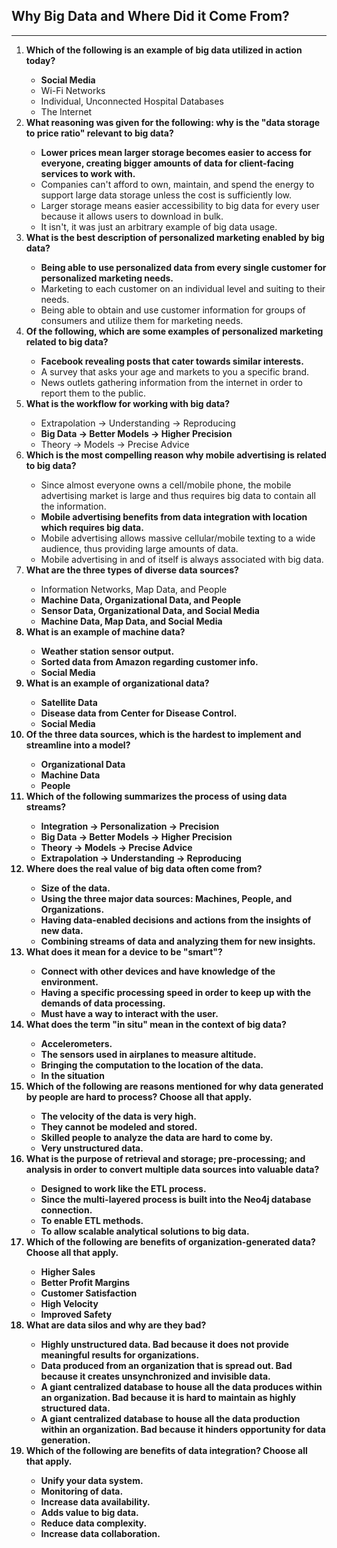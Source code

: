 <h2>Why Big Data and Where Did it Come From?</h2>
<hr>



<ol>
  <li><strong>Which of the following is an example of big data utilized in action today?</strong></li>
  <ul>
    <li><strong>Social Media</strong></li>
    <li>Wi-Fi Networks</li>
    <li>Individual, Unconnected Hospital Databases</li>
    <li>The Internet</li>
  </ul>
  
  
  
   <li><strong>What reasoning was given for the following: why is the "data storage to price ratio" relevant to big data?</strong></li>
  <ul>
    <li><strong>Lower prices mean larger storage becomes easier to access for everyone, creating bigger amounts of data for client-facing services to work with.</strong></li>
    <li>Companies can't afford to own, maintain, and spend the energy to support large data storage unless the cost is sufficiently low.</li>
    <li>Larger storage means easier accessibility to big data for every user because it allows users to download in bulk.</li>
    <li>It isn't, it was just an arbitrary example of big data usage.</li>
  </ul>
  
  
  
  <li><strong>What is the best description of personalized marketing enabled by big data?</strong></li>
  <ul>
    <li><strong>Being able to use personalized data from every single customer for personalized marketing needs.</strong></li>
    <li>Marketing to each customer on an individual level and suiting to their needs.</li>
    <li>Being able to obtain and use customer information for groups of consumers and utilize them for marketing needs.</li>
  </ul>
  
  


  <li><strong>Of the following, which are some examples of personalized marketing related to big data?</strong></li>
  <ul>
    <li><strong>Facebook revealing posts that cater towards similar interests.</strong></li>
    <li>A survey that asks your age and markets to you a specific brand.</li>
    <li>News outlets gathering information from the internet in order to report them to the public.</li>
  </ul>



  <li><strong>What is the workflow for working with big data?</strong></li>
  <ul>
    <li>Extrapolation -> Understanding -> Reproducing</li>
    <li><strong>Big Data -> Better Models -> Higher Precision</strong></li>
    <li>Theory -> Models -> Precise Advice</li>
  </ul>
  
  
  
  <li><strong>Which is the most compelling reason why mobile advertising is related to big data?</strong></li>
  <ul>
    <li>Since almost everyone owns a cell/mobile phone, the mobile advertising market is large and thus requires big data to contain all the information.</li>
    <li><strong>Mobile advertising benefits from data integration with location which requires big data.</strong></li>
    <li>Mobile advertising allows massive cellular/mobile texting to a wide audience, thus providing large amounts of data.</li>
    <li>Mobile advertising in and of itself is always associated with big data.</li>
  </ul>
  
  
  
  <li><strong>What are the three types of diverse data sources?</strong></li>
  <ul>
    <li>Information Networks, Map Data, and People</li>
    <li><strong>Machine Data, Organizational Data, and People</stroong></li>
    <li>Sensor Data, Organizational Data, and Social Media</li>
    <li>Machine Data, Map Data, and Social Media</li>
  </ul>
  
  
  
  <li><strong>What is an example of machine data?</strong></li>
  <ul>
    <li><strong>Weather station sensor output.</strong></li>
    <li>Sorted data from Amazon regarding customer info.</li>
    <li>Social Media</li>
  </ul>
  
  
  
  <li><strong>What is an example of organizational data?</strong></li>
  <ul>
    <li>Satellite Data</li>
    <li><strong>Disease data from Center for Disease Control.</strong></li>
    <li>Social Media</li>
  </ul>
  
 
 
  <li><strong>Of the three data sources, which is the hardest to implement and streamline into a model?</strong></li>
  <ul>
    <li>Organizational Data</li>
    <li>Machine Data</li>
    <li><strong>People</strong></li>
  </ul>
  
  
  
  <li><strong>Which of the following summarizes the process of using data streams?</strong></li>
  <ul>
    <li><strong>Integration -> Personalization -> Precision</strong></li>
    <li>Big Data -> Better Models -> Higher Precision</li>
    <li>Theory -> Models -> Precise Advice</li>
    <li>Extrapolation -> Understanding -> Reproducing</li>
  </ul>



  
  <li><strong>Where does the real value of big data often come from?</strong></li>
  <ul>
    <li>Size of the data.</li>
    <li>Using the three major data sources: Machines, People, and Organizations.</li>
    <li>Having data-enabled decisions and actions from the insights of new data.</li>
    <li><strong>Combining streams of data and analyzing them for new insights.</strong></li>
  </ul>
  
  
  
  <li><strong>What does it mean for a device to be "smart"?</strong></li>
  <ul>
    <li><strong>Connect with other devices and have knowledge of the environment.</strong></li>
    <li>Having a specific processing speed in order to keep up with the demands of data processing.</li>
    <li>Must have a way to interact with the user.</li>
  </ul>
  
  
  
  <li><strong>What does the term "in situ" mean in the context of big data?</strong></li>
  <ul>
    <li>Accelerometers.</li>
    <li>The sensors used in airplanes to measure altitude.</li>
    <li><strong>Bringing the computation to the location of the data.</strong></li>
    <li>In the situation</li>
  </ul>
  
   
  
  <li><strong>Which of the following are reasons mentioned for why data generated by people are hard to process? Choose all that apply.</strong></li>
  <ul>
    <li><strong>The velocity of the data is very high.</strong></li>
    <li>They cannot be modeled and stored.</li>
    <li><strong>Skilled people to analyze the data are hard to come by.</strong></li>
    <li><strong>Very unstructured data.</strong></li>
  </ul>


  
  <li><strong>What is the purpose of retrieval and storage; pre-processing; and analysis in order to convert multiple data sources into valuable data?</strong></li>
  <ul>
    <li>Designed to work like the ETL process.</li>
    <li>Since the multi-layered process is built into the Neo4j database connection.</li>
    <li>To enable ETL methods.</li>
    <li><strong>To allow scalable analytical solutions to big data.</strong></li>
  </ul>
  
  
  
   <li><strong>Which of the following are benefits of organization-generated data? Choose all that apply.</strong></li>
  <ul>
    <li><strong>Higher Sales</strong></li>
    <li><strong>Better Profit Margins</strong></li>
    <li><strong>Customer Satisfaction</strong></li>
    <li>High Velocity</li>
    <li><strong>Improved Safety</strong></li>
  </ul>



   <li><strong>What are data silos and why are they bad?</strong></li>
  <ul>
    <li>Highly unstructured data. Bad because it does not provide meaningful results for organizations.</li>
    <li><strong>Data produced from an organization that is spread out. Bad because it creates unsynchronized and invisible data.</strong></li>
    <li>A giant centralized database to house all the data produces within an organization. Bad because it is hard to maintain as highly structured data.</li>
    <li><strong>A giant centralized database to house all the data production within an organization. Bad because it hinders opportunity for data generation.</strong></li>
  </ul>
  
  

   <li><strong>Which of the following are benefits of data integration? Choose all that apply.</strong></li>
  <ul>
    <li><strong>Unify your data system.</strong></li>
    <li>Monitoring of data.</li>
    <li><strong>Increase data availability.</strong></li>
    <li><strong>Adds value to big data.</strong></li>
    <li><strong>Reduce data complexity.</strong></li>
    <li><strong>Increase data collaboration.</strong></li>
  </ul>

  
  </ol>
